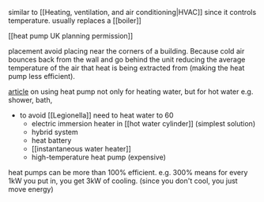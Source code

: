 similar to [[Heating, ventilation, and air conditioning|HVAC]] since it controls temperature.
usually replaces a [[boiler]]


[[heat pump UK planning permission]]

placement
avoid placing near the corners of a building.
Because cold air bounces back from the wall and go behind the unit reducing the average temperature of the air that heat is being extracted from (making the heat pump less efficient).

[article](https://nef.org.uk/can-i-get-my-hot-water-from-an-air-source-heat-pump/) on using heat pump not only for heating water, but for hot water e.g. shower, bath,  
- to avoid [[Legionella]] need to heat water to 60
	- electric immersion heater in [[hot water cylinder]] (simplest solution)
	- hybrid system
	- heat battery
	- [[instantaneous water heater]]
	- high-temperature heat pump (expensive)

heat pumps can be more than 100% efficient. 
e.g. 300% means for every 1kW you put in, you get 3kW of cooling. (since you don't cool, you just move energy)
